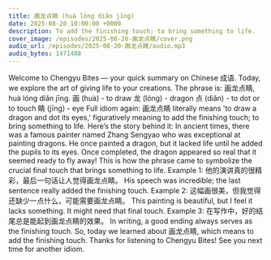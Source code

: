 ```yaml
---
title: 画龙点睛 (huà lóng diǎn jīng)
date: 2025-08-20 10:00:00 +0000
description: To add the finishing touch; to bring something to life.
cover_image: /episodes/2025-08-20-画龙点睛/cover.png
audio_url: /episodes/2025-08-20-画龙点睛/audio.mp3
audio_bytes: 1471488
---
```



Welcome to Chengyu Bites — your quick summary on Chinese 成语. Today, we explore the art of giving life to your creations.  The phrase is: 画龙点睛, huà lóng diǎn jīng.  画 (huà) - to draw  龙 (lóng) - dragon  点 (diǎn) - to dot or to touch  睛 (jīng) - eye  Full idiom again: 画龙点睛 literally means 'to draw a dragon and dot its eyes,' figuratively meaning to add the finishing touch; to bring something to life.  Here’s the story behind it:  In ancient times, there was a famous painter named Zhang Sengyao who was exceptional at painting dragons. He once painted a dragon, but it lacked life until he added the pupils to its eyes. Once completed, the dragon appeared so real that it seemed ready to fly away! This is how the phrase came to symbolize the crucial final touch that brings something to life.  Example 1: 他的演讲真的很精彩，最后一句话让人觉得画龙点睛。  His speech was incredible; the last sentence really added the finishing touch.  Example 2: 这幅画很美，但我觉得还缺少一点什么，可能需要画龙点睛。  This painting is beautiful, but I feel it lacks something. It might need that final touch.  Example 3: 在写作中，好的结尾总是能起到画龙点睛的效果。  In writing, a good ending always serves as the finishing touch.  So, today we learned about 画龙点睛, which means to add the finishing touch. Thanks for listening to Chengyu Bites! See you next time for another idiom.
